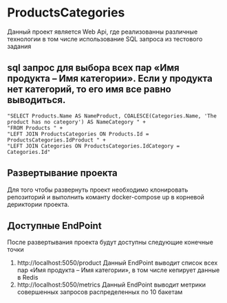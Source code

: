 # ProductsCategories
Данный проект является Web Api, где реализованны различные технологии в том числе использование SQL запроса из тестового задания
## sql запрос для выбора всех пар «Имя продукта – Имя категории». Если у продукта нет категорий, то его имя все равно выводиться.
```
"SELECT Products.Name AS NameProduct, COALESCE(Categories.Name, 'The product has no category') AS NameCategory " +
"FROM Products " +
"LEFT JOIN ProductsCategories ON Products.Id = ProductsCategories.IdProduct " +
"LEFT JOIN Categories ON ProductsCategories.IdCategory = Categories.Id"
```
## Развертывание проекта
Для того чтобы развернуть проект необходимо клонировать репозиторий и выполнить команту docker-compose up в корневой дериктории проекта.

## Доступные EndPoint
После развертывания проекта будут доступны следующие конечные точки
1. http://localhost:5050/product
    Данный EndPoint выводит список всех пар «Имя продукта – Имя категории», в том числе кепирует данные в Redis
2. http://localhost:5050/metrics
    Данный EndPoint выводит метрики совершенных запросов распределенных по 10 бакетам
